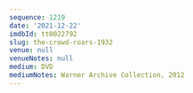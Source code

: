 ```yaml
---
sequence: 1219
date: '2021-12-22'
imdbId: tt0022792
slug: the-crowd-roars-1932
venue: null
venueNotes: null
medium: DVD
mediumNotes: Warner Archive Collection, 2012
---
```


